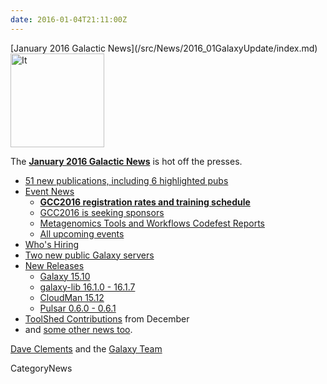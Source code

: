 ```yaml
---
date: 2016-01-04T21:11:00Z
---
```

<div class='newsItemHeader'>[January 2016 Galactic News](/src/News/2016_01GalaxyUpdate/index.md)</div>

<div class='right'>
<a href='/GalaxyUpdates/2016_01'><img src='/Images/GalaxyLogos/GalaxyNews.png' alt='It's a new year in the Galaxy!' width=150 /></a><br />
</div>

The **[January 2016 Galactic News](/src/GalaxyUpdates/2016_01/index.md)** is hot off the presses.
* [51 new publications, including 6 highlighted pubs](/src/GalaxyUpdates/2016_01/index.md#new-papers)
* [Event News](/src/GalaxyUpdates/2016_01/index.md#events)
  * **[GCC2016 registration rates and training schedule](/src/GalaxyUpdates/2016_01/index.md#gcc2016-website-is-online)**
  * [GCC2016 is seeking sponsors](/src/GalaxyUpdates/2016_01/index.md#seeking-sponsors)
  * [Metagenomics Tools and Workflows Codefest Reports](/src/GalaxyUpdates/2016_01/index.md#metagenomics-tools-and-workflows-codefest-reports)
  * [All upcoming events](/src/GalaxyUpdates/2016_01/index.md#upcoming-events)
* [Who's Hiring](/src/GalaxyUpdates/2016_01/index.md#whos-hiring)
* [Two new public Galaxy servers](/src/GalaxyUpdates/2016_01/index.md#new-public-galaxy-servers)
* [New Releases](/src/GalaxyUpdates/2016_01/index.md#releases)
  * [Galaxy 15.10](/src/GalaxyUpdates/2016_01/index.md#galaxy-1510)
  * [galaxy-lib 16.1.0 - 16.1.7](/src/GalaxyUpdates/2016_01/index.md#galaxy-lib-1610---1617)
  * [CloudMan 15.12](/src/GalaxyUpdates/2016_01/index.md#cloudman-1512)
  * [Pulsar 0.6.0 - 0.6.1](/src/GalaxyUpdates/2016_01/index.md#pulsar-060---061)
* [ToolShed Contributions](/src/GalaxyUpdates/2016_01/index.md#toolshed-contributions) from December
* and [some other news too](/src/GalaxyUpdates/2016_01/index.md#other-news).

[Dave Clements](/DaveClements) and the [Galaxy Team](/src/GalaxyTeam/index.md)


CategoryNews
